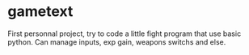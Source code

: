 # gametext

First personnal project, try to code a little fight program that use basic python. Can manage inputs, exp gain, weapons switchs and else.
